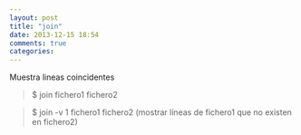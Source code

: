 ```yaml
---
layout: post
title: "join"
date: 2013-12-15 18:54
comments: true
categories: 
---
```

Muestra lineas coincidentes

>$ join fichero1 fichero2

>$ join -v 1 fichero1 fichero2 (mostrar líneas de fichero1 que no existen en  fichero2)


